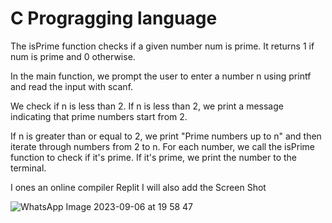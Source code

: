 # C Progragging language

The isPrime function checks if a given number num is prime. It returns 1 if num is prime and 0 otherwise.

In the main function, we prompt the user to enter a number n using printf and read the input with scanf.

We check if n is less than 2. If n is less than 2, we print a message indicating that prime numbers start from 2.

If n is greater than or equal to 2, we print "Prime numbers up to n" and then iterate through numbers from 2 to n. 
For each number, we call the isPrime function to check if it's prime. If it's prime, we print the number to the terminal.

I ones an online compiler Replit 
I will also add the Screen Shot

![WhatsApp Image 2023-09-06 at 19 58 47](https://github.com/Adi7hyanSnair/amfoss-tasks/assets/143208653/e5fc0b3e-494f-4990-b280-17a98b645d69)
